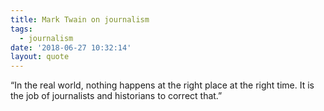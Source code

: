 ```yaml
---
title: Mark Twain on journalism
tags:
  - journalism
date: '2018-06-27 10:32:14'
layout: quote
---
```

“In the real world, nothing happens at the right place at the right time. It is the job of journalists and historians to correct that.”
